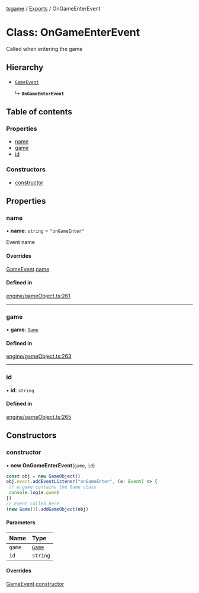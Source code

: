 [tsgame](../README.md) / [Exports](../modules.md) / OnGameEnterEvent

# Class: OnGameEnterEvent

Called when entering the game

## Hierarchy

- [`GameEvent`](GameEvent.md)

  ↳ **`OnGameEnterEvent`**

## Table of contents

### Properties

- [name](OnGameEnterEvent.md#name)
- [game](OnGameEnterEvent.md#game)
- [id](OnGameEnterEvent.md#id)

### Constructors

- [constructor](OnGameEnterEvent.md#constructor)

## Properties

### name

• **name**: `string` = `"onGameEnter"`

Event name

#### Overrides

[GameEvent](GameEvent.md).[name](GameEvent.md#name)

#### Defined in

[engine/gameObject.ts:261](https://github.com/ashleycheung/tsgame/blob/0573a5b/src/engine/gameObject.ts#L261)

___

### game

• **game**: [`Game`](Game.md)

#### Defined in

[engine/gameObject.ts:263](https://github.com/ashleycheung/tsgame/blob/0573a5b/src/engine/gameObject.ts#L263)

___

### id

• **id**: `string`

#### Defined in

[engine/gameObject.ts:265](https://github.com/ashleycheung/tsgame/blob/0573a5b/src/engine/gameObject.ts#L265)

## Constructors

### constructor

• **new OnGameEnterEvent**(`game`, `id`)

```typescript
const obj = new GameObject()
obj.event.addEventListener("onGameEnter", (e: Event) => {
 // e.game contains the Game class
 console.log(e.game)
})
// Event called here
(new Game()).addGameObject(obj)
```

#### Parameters

| Name | Type |
| :------ | :------ |
| `game` | [`Game`](Game.md) |
| `id` | `string` |

#### Overrides

[GameEvent](GameEvent.md).[constructor](GameEvent.md#constructor)
